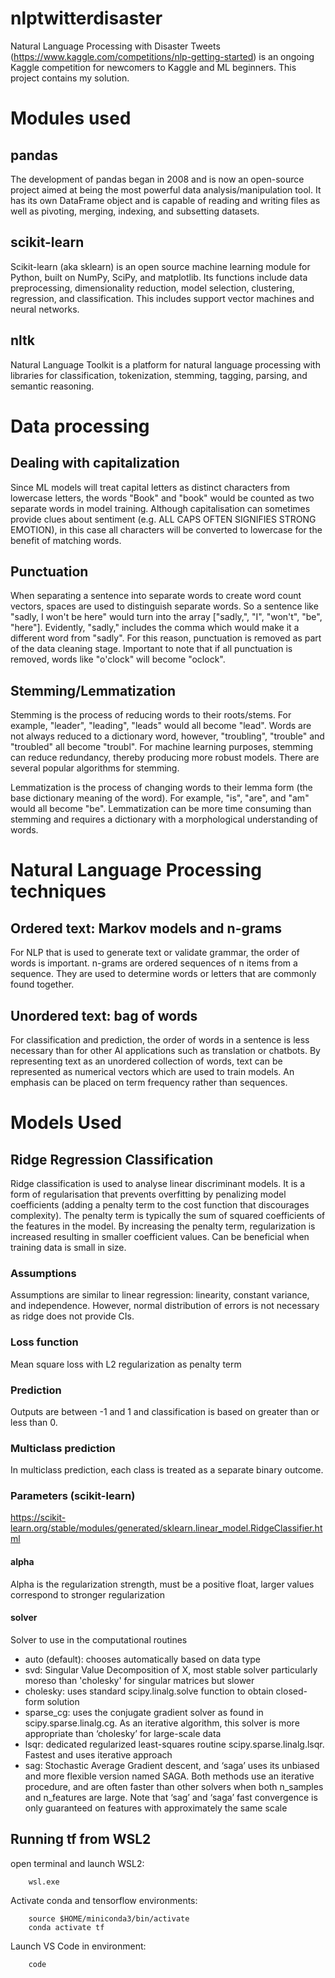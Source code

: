 # nlptwitterdisaster
Natural Language Processing with Disaster Tweets (https://www.kaggle.com/competitions/nlp-getting-started) is an ongoing Kaggle competition for newcomers to Kaggle and ML beginners. This project contains my solution.

# Modules used
## pandas
The development of pandas began in 2008 and is now an open-source project aimed at being the most powerful data analysis/manipulation tool. It has its own DataFrame object and is capable of reading and writing files as well as pivoting, merging, indexing, and subsetting datasets.

## scikit-learn
Scikit-learn (aka sklearn) is an open source machine learning module for Python, built on NumPy, SciPy, and matplotlib. Its functions include data preprocessing, dimensionality reduction, model selection, clustering, regression, and classification. This includes support vector machines and neural networks.

## nltk
Natural Language Toolkit is a platform for natural language processing with libraries for classification, tokenization, stemming, tagging, parsing, and semantic reasoning.

# Data processing
## Dealing with capitalization
Since ML models will treat capital letters as distinct characters from lowercase letters, the words "Book" and "book" would be counted as two separate words in model training. Although capitalisation can sometimes provide clues about sentiment (e.g. ALL CAPS OFTEN SIGNIFIES STRONG EMOTION), in this case all characters will be converted to lowercase for the benefit of matching words.

## Punctuation
When separating a sentence into separate words to create word count vectors, spaces are used to distinguish separate words. So a sentence like "sadly, I won't be here" would turn into the array ["sadly,", "I", "won't", "be", "here"]. Evidently, "sadly," includes the comma which would make it a different word from "sadly". For this reason, punctuation is removed as part of the data cleaning stage. Important to note that if all punctuation is removed, words like "o'clock" will become "oclock".

## Stemming/Lemmatization
Stemming is the process of reducing words to their roots/stems. For example, "leader", "leading", "leads" would all become "lead". Words are not always reduced to a dictionary word, however, "troubling", "trouble" and "troubled" all become "troubl". For machine learning purposes, stemming can reduce redundancy, thereby producing more robust models. There are several popular algorithms for stemming.

Lemmatization is the process of changing words to their lemma form (the base dictionary meaning of the word). For example, "is", "are", and "am" would all become "be". Lemmatization can be more time consuming than stemming and requires a dictionary with a morphological understanding of words.

# Natural Language Processing techniques
## Ordered text: Markov models and n-grams
For NLP that is used to generate text or validate grammar, the order of words is important. n-grams are ordered sequences of n items from a sequence. They are used to determine words or letters that are commonly found together.

## Unordered text: bag of words
For classification and prediction, the order of words in a sentence is less necessary than for other AI applications such as translation or chatbots. By representing text as an unordered collection of words, text can be represented as numerical vectors which are used to train models. An emphasis can be placed on term frequency rather than sequences.

# Models Used
## Ridge Regression Classification
Ridge classification is used to analyse linear discriminant models. It is a form of regularisation that prevents overfitting by penalizing model coefficients (adding a penalty term to the cost function that discourages complexity). The penalty term is typically the sum of squared coefficients of the features in the model. By increasing the penalty term, regularization is increased resulting in smaller coefficient values. Can be beneficial when training data is small in size.
### Assumptions
Assumptions are similar to linear regression: linearity, constant variance, and independence. However, normal distribution of errors is not necessary as ridge does not provide CIs.
### Loss function
Mean square loss with L2 regularization as penalty term
### Prediction
Outputs are between -1 and 1 and classification is based on greater than or less than 0.
### Multiclass prediction
In multiclass prediction, each class is treated as a separate binary outcome.
### Parameters (scikit-learn)
https://scikit-learn.org/stable/modules/generated/sklearn.linear_model.RidgeClassifier.html 
#### alpha
Alpha is the regularization strength, must be a positive float, larger values correspond to stronger regularization
#### solver
Solver to use in the computational routines
 - auto (default): chooses automatically based on data type
 - svd: Singular Value Decomposition of X, most stable solver particularly moreso than 'cholesky' for singular matrices but slower
 - cholesky: uses standard scipy.linalg.solve function to obtain closed-form solution
 - sparse_cg: uses the conjugate gradient solver as found in scipy.sparse.linalg.cg. As an iterative algorithm, this solver is more appropriate than ‘cholesky’ for large-scale data
 - lsqr: dedicated regularized least-squares routine scipy.sparse.linalg.lsqr. Fastest and uses iterative approach
 - sag: Stochastic Average Gradient descent, and ‘saga’ uses its unbiased and more flexible version named SAGA. Both methods use an iterative procedure, and are often faster than other solvers when both n_samples and n_features are large. Note that ‘sag’ and ‘saga’ fast convergence is only guaranteed on features with approximately the same scale

## Running tf from WSL2
open terminal and launch WSL2:
```
    wsl.exe
```
Activate conda and tensorflow environments:
```
    source $HOME/miniconda3/bin/activate
    conda activate tf
```
Launch VS Code in environment:
```
    code
```